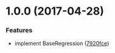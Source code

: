 <a name="1.0.0"></a>
# 1.0.0 (2017-04-28)


### Features

* implement BaseRegression ([7920fce](https://github.com/mljs/ml-regression-base/commit/7920fce))



